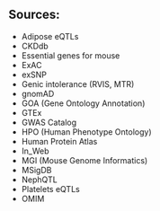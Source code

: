 ## Sources:
- Adipose eQTLs
- CKDdb
- Essential genes for mouse
- ExAC
- exSNP
- Genic intolerance (RVIS, MTR)
- gnomAD
- GOA (Gene Ontology Annotation)
- GTEx
- GWAS Catalog
- HPO (Human Phenotype Ontology)
- Human Protein Atlas
- In_Web
- MGI (Mouse Genome Informatics)
- MSigDB
- NephQTL
- Platelets eQTLs
- OMIM
